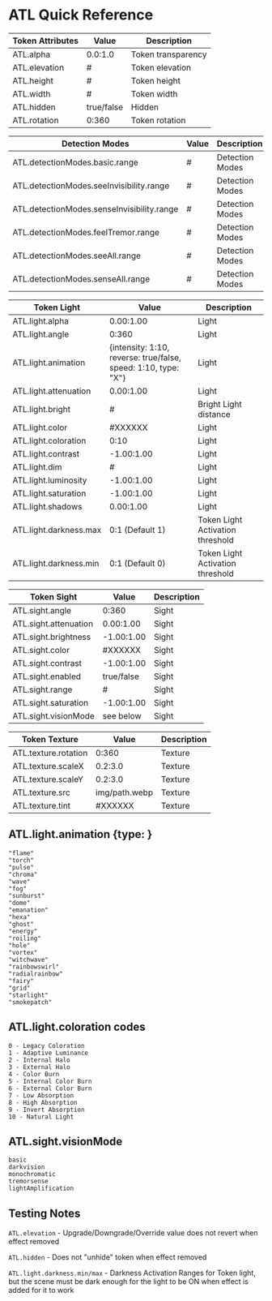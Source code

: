 # ATL Quick Reference

| Token Attributes| Value | Description |
| ---- | ---- | ---- |
| ATL.alpha | 0.0:1.0| Token transparency |
| ATL.elevation | # | Token elevation |
| ATL.height | # | Token height |
| ATL.width | # | Token width |
| ATL.hidden | true/false | Hidden |
| ATL.rotation | 0:360 | Token rotation |

|Detection Modes| Value | Description |
| ---- | ---- | ---- |
| ATL.detectionModes.basic.range | # | Detection Modes|
| ATL.detectionModes.seeInvisibility.range | # | Detection Modes|
| ATL.detectionModes.senseInvisibility.range | # | Detection Modes|
| ATL.detectionModes.feelTremor.range | # | Detection Modes|
| ATL.detectionModes.seeAll.range | # | Detection Modes|
| ATL.detectionModes.senseAll.range | # | Detection Modes|

|Token Light| Value | Description |
| ---- | ---- | ---- |
| ATL.light.alpha | 0.00:1.00 | Light |
| ATL.light.angle | 0:360 | Light |
| ATL.light.animation | {intensity: 1:10, reverse: true/false, speed: 1:10, type: "X"} | Light |
| ATL.light.attenuation | 0.00:1.00 | Light |
| ATL.light.bright | # | Bright Light distance |
| ATL.light.color | #XXXXXX | Light |
| ATL.light.coloration | 0:10 | Light |
| ATL.light.contrast | -1.00:1.00 | Light |
| ATL.light.dim | # | Light |
| ATL.light.luminosity | -1.00:1.00 | Light |
| ATL.light.saturation | -1.00:1.00 | Light |
| ATL.light.shadows | 0.00:1.00 | Light |
| ATL.light.darkness.max | 0:1 (Default 1)| Token Light Activation threshold |
| ATL.light.darkness.min | 0:1 (Default 0) | Token Light Activation threshold |

|Token Sight| Value | Description |
| ---- | ---- | ---- |
| ATL.sight.angle | 0:360 | Sight |
| ATL.sight.attenuation | 0.00:1.00 | Sight |
| ATL.sight.brightness | -1.00:1.00 | Sight |
| ATL.sight.color | #XXXXXX | Sight |
| ATL.sight.contrast | -1.00:1.00 | Sight |
| ATL.sight.enabled | true/false | Sight |
| ATL.sight.range | # | Sight |
| ATL.sight.saturation | -1.00:1.00 | Sight |
| ATL.sight.visionMode | see below | Sight |

|Token Texture | Value | Description |
| ---- | ---- | ---- |
| ATL.texture.rotation | 0:360 | Texture |
| ATL.texture.scaleX | 0.2:3.0 | Texture |
| ATL.texture.scaleY | 0.2:3.0 | Texture |
| ATL.texture.src | img/path.webp | Texture |
| ATL.texture.tint | #XXXXXX | Texture |


## ATL.light.animation {type: }
```
"flame"
"torch"
"pulse"
"chroma"
"wave"
"fog"
"sunburst"
"dome"
"emanation"
"hexa"
"ghost"
"energy"
"roiling"
"hole"
"vortex"
"witchwave"
"rainbowswirl"
"radialrainbow"
"fairy"
"grid"
"starlight"
"smokepatch"
```
## ATL.light.coloration codes
```
0 - Legacy Coloration
1 - Adaptive Luminance
2 - Internal Halo
3 - External Halo
4 - Color Burn
5 - Internal Color Burn
6 - External Color Burn
7 - Low Absorption
8 - High Absorption
9 - Invert Absorption
10 - Natural Light
```
## ATL.sight.visionMode 
```
basic
darkvision
monochromatic
tremorsense
lightAmplification
```
## Testing Notes

`ATL.elevation` - Upgrade/Downgrade/Override value does not revert when effect removed

`ATL.hidden` - Does not "unhide" token when effect removed

`ATL.light.darkness.min/max` - Darkness Activation Ranges for Token light, but the scene must be dark enough for the light to be ON when effect is added for it to work


